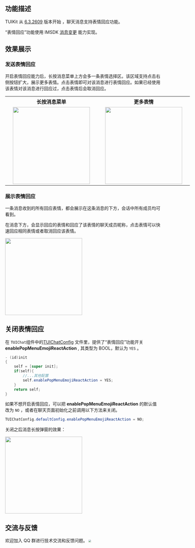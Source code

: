 ## 功能描述
TUIKit 从 [6.3.2609](https://cloud.tencent.com/document/product/269/1606#6.3.2609-.402022.06.16---.E5.A2.9E.E5.BC.BA.E7.89.88) 版本开始 ，聊天消息支持表情回应功能。

“表情回应”功能使用 IMSDK [消息变更](https://cloud.tencent.com/document/product/269/75327) 能力实现。

## 效果展示

### 发送表情回应

开启表情回应能力后，长按消息菜单上方会多一条表情选择区。该区域支持点击右侧按钮扩大，展示更多表情。点击表情即可对该消息进行表情回应。如果已经使用该表情对该消息进行回应过，点击表情后会取消回应。

<table style="text-align:center;vertical-align:middle;width:600px">
  <tr>
    <th style="text-align:center;" width="300px">长按消息菜单<br></th>
    <th style="text-align:center;" width="300px">更多表情<br></th>
  </tr>
  <tr>
    <td style="text-align:center;"><img style="width:250px" src="https://qcloudimg.tencent-cloud.cn/raw/5850964be7a7714cc7670c7f665e142d/%E8%A1%A8%E6%83%85%E5%9B%9E%E5%BA%94%E9%95%BF%E6%8C%892.png"  />    </td>
    <td style="text-align:center;"><img style="width:250px" src="https://qcloudimg.tencent-cloud.cn/raw/c20688323e340222f0ab5b15951a0346/%E8%A1%A8%E6%83%85%E5%9B%9E%E5%BA%94%E6%9B%B4%E5%A4%9A2.png" />     </td>
	 </tr>
</table>

### 展示表情回应

一条消息收到的所有回应表情，都会展示在这条消息的下方，会话中所有成员均可看到。

在消息下方，会显示回应的表情和回应了该表情的聊天成员昵称，点击表情可以快速回应相同表情或者取消回应该表情。


<img style="width:250px" src="https://qcloudimg.tencent-cloud.cn/raw/ff3495b661378c83ac797b30df10d159/%E8%A1%A8%E6%83%85%E5%9B%9E%E5%BA%94%E6%A0%B7%E5%BC%8F2.png"  /> 



## 关闭表情回应

在 `TUIChat`组件中的[TUIChatConfig](https://github.com/TencentCloud/TIMSDK/blob/master/iOS/TUIKit/TUIChat/CommonModel/TUIChatConfig.h) 文件里，提供了“表情回应”功能开关 **enablePopMenuEmojiReactAction** , 其类型为 BOOL，默认为 `YES` 。
```Java
- (id)init
{
    self = [super init];
    if(self){
        //...其他配置
        self.enablePopMenuEmojiReactAction = YES;
    }
    return self;
}
```
如果不想开启表情回应，可以把 **enablePopMenuEmojiReactAction** 的默认值改为 `NO`  ，或者在聊天页面初始化之前调用以下方法来关闭。

```java
TUIChatConfig.defaultConfig.enablePopMenuEmojiReactAction = NO;
```
关闭之后消息长按弹窗的效果：

<img style="width:250px" src="https://qcloudimg.tencent-cloud.cn/raw/88d9732233d3422b5c91d1c593a980a2/%E8%A1%A8%E6%83%85%E5%9B%9E%E5%BA%94%E5%85%B3%E9%97%AD2.png" />

## 交流与反馈[](id:feedback)
欢迎加入 QQ 群进行技术交流和反馈问题。
<img src="https://im.sdk.qcloud.com/tools/resource/officialwebsite/pictures/doc_tuikit_qq_group.jpg" style="zoom:50%;"/>